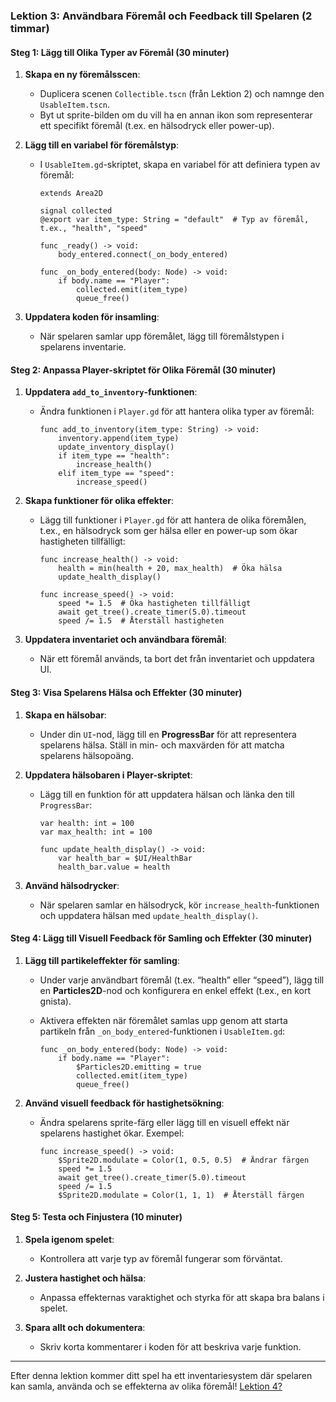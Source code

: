 
### Lektion 3: Användbara Föremål och Feedback till Spelaren (2 timmar)

#### Steg 1: Lägg till Olika Typer av Föremål (30 minuter)

1. **Skapa en ny föremålsscen**:
   - Duplicera scenen `Collectible.tscn` (från Lektion 2) och namnge den `UsableItem.tscn`.
   - Byt ut sprite-bilden om du vill ha en annan ikon som representerar ett specifikt föremål (t.ex. en hälsodryck eller power-up).

2. **Lägg till en variabel för föremålstyp**:
   - I `UsableItem.gd`-skriptet, skapa en variabel för att definiera typen av föremål:

     ```gdscript
     extends Area2D

     signal collected
     @export var item_type: String = "default"  # Typ av föremål, t.ex., "health", "speed"

     func _ready() -> void:
         body_entered.connect(_on_body_entered)

     func _on_body_entered(body: Node) -> void:
         if body.name == "Player":
             collected.emit(item_type)
             queue_free()
     ```

3. **Uppdatera koden för insamling**:
   - När spelaren samlar upp föremålet, lägg till föremålstypen i spelarens inventarie.

#### Steg 2: Anpassa Player-skriptet för Olika Föremål (30 minuter)

1. **Uppdatera `add_to_inventory`-funktionen**:
   - Ändra funktionen i `Player.gd` för att hantera olika typer av föremål:

     ```gdscript
     func add_to_inventory(item_type: String) -> void:
         inventory.append(item_type)
         update_inventory_display()
         if item_type == "health":
             increase_health()
         elif item_type == "speed":
             increase_speed()
     ```

2. **Skapa funktioner för olika effekter**:
   - Lägg till funktioner i `Player.gd` för att hantera de olika föremålen, t.ex., en hälsodryck som ger hälsa eller en power-up som ökar hastigheten tillfälligt:

     ```gdscript
     func increase_health() -> void:
         health = min(health + 20, max_health)  # Öka hälsa
         update_health_display()

     func increase_speed() -> void:
         speed *= 1.5  # Öka hastigheten tillfälligt
         await get_tree().create_timer(5.0).timeout
         speed /= 1.5  # Återställ hastigheten
     ```

3. **Uppdatera inventariet och användbara föremål**:
   - När ett föremål används, ta bort det från inventariet och uppdatera UI.

#### Steg 3: Visa Spelarens Hälsa och Effekter (30 minuter)

1. **Skapa en hälsobar**:
   - Under din `UI`-nod, lägg till en **ProgressBar** för att representera spelarens hälsa. Ställ in min- och maxvärden för att matcha spelarens hälsopoäng.

2. **Uppdatera hälsobaren i Player-skriptet**:
   - Lägg till en funktion för att uppdatera hälsan och länka den till `ProgressBar`:

     ```gdscript
     var health: int = 100
     var max_health: int = 100

     func update_health_display() -> void:
         var health_bar = $UI/HealthBar
         health_bar.value = health
     ```

3. **Använd hälsodrycker**:
   - När spelaren samlar en hälsodryck, kör `increase_health`-funktionen och uppdatera hälsan med `update_health_display()`.

#### Steg 4: Lägg till Visuell Feedback för Samling och Effekter (30 minuter)

1. **Lägg till partikeleffekter för samling**:
   - Under varje användbart föremål (t.ex. “health” eller “speed”), lägg till en **Particles2D**-nod och konfigurera en enkel effekt (t.ex., en kort gnista).
   - Aktivera effekten när föremålet samlas upp genom att starta partikeln från `_on_body_entered`-funktionen i `UsableItem.gd`:

     ```gdscript
     func _on_body_entered(body: Node) -> void:
         if body.name == "Player":
             $Particles2D.emitting = true
             collected.emit(item_type)
             queue_free()
     ```

2. **Använd visuell feedback för hastighetsökning**:
   - Ändra spelarens sprite-färg eller lägg till en visuell effekt när spelarens hastighet ökar. Exempel:

     ```gdscript
     func increase_speed() -> void:
         $Sprite2D.modulate = Color(1, 0.5, 0.5)  # Ändrar färgen
         speed *= 1.5
         await get_tree().create_timer(5.0).timeout
         speed /= 1.5
         $Sprite2D.modulate = Color(1, 1, 1)  # Återställ färgen
     ```

#### Steg 5: Testa och Finjustera (10 minuter)

1. **Spela igenom spelet**:
   - Kontrollera att varje typ av föremål fungerar som förväntat.

2. **Justera hastighet och hälsa**:
   - Anpassa effekternas varaktighet och styrka för att skapa bra balans i spelet.

3. **Spara allt och dokumentera**:
   - Skriv korta kommentarer i koden för att beskriva varje funktion.

---

Efter denna lektion kommer ditt spel ha ett inventariesystem där spelaren kan samla, använda och se effekterna av olika föremål! 
[Lektion 4?](godot4.md)